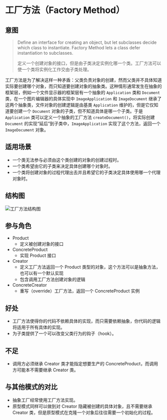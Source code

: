# 工厂方法（Factory Method）

## 意图

> Define an interface for creating an object, but let subclasses decide which class to instantiate. Factory Method lets a class defer instantiation to subclasses.
>
> 定义一个创建对象的接口，但是由子类决定实例化哪一个类。工厂方法可以使一个类将实例化工作交由子类处理。

工厂方法是为了解决这样一种矛盾：父类负责对象的创建，然而父类并不具体知道实际要创建哪个对象，而只知道要创建对象的抽象类。这种情形通常发生在抽象的框架层，例如一个文件显示器的框架层有一个抽象的 `Application` 类和 `Document` 类，在一个图片编辑器的具体实现中 `ImageApplication` 和 `ImageDocument` 继承了这两个抽象类，文件对象的创建逻辑是由基类 `Application` 维护的，但是它仅知道要创建一个 `Document` 对象的子类，但不知道具体是哪一个子类。于是 `Application` 类可以定义一个抽象的工厂方法 `createDocument()`，将实际创建 `Document` 的实现“延后”到子类中，`ImageApplication` 实现了这个方法，返回一个 `ImageDocument` 对象。

## 适用场景

- 一个类无法参与必须由这个类创建的对象的创建过程时。
- 一个类希望由它的子类来决定具体创建哪个对象时。
- 一个类将创建对象的过程代理出去并且希望它的子类决定具体使用哪一个代理对象时。

## 结构图

![工厂方法结构图](https://youdu-markdown.oss-cn-shanghai.aliyuncs.com/20191127203620.png)

## 参与角色

- Product
  - 定义被创建对象的接口
- ConcreteProduct
  - 实现 Product 接口
- Creator
  - 定义工厂方法返回一个 Product 类型的对象，这个方法可以是抽象方法，也可以有一个默认实现
  - 包含调用工厂方法创建对象的逻辑
- ConcreteCreator
  - 重写（override）工厂方法，返回一个 ConcreteProduct 实例

## 好处

- 工厂方法使得你的代码不依赖具体的实现，而只需要依赖抽象，你代码的逻辑将适用于所有具体的实现。
- 为子类提供了一个可以改变父类行为的钩子（hook）。

## 不足

- 调用方必须继承 Creator 类才能指定想要生产的 ConcreteProduct，而调用方可能本不需要继承 Creator 类。

## 与其他模式的对比

- 抽象工厂经常使用工厂方法实现。
- 原型模式同样可以做到对 Creator 隐藏被创建的具体对象，且不需要继承 Creator 类，但是原型模式在克隆一个对象后往往需要一个初始化的过程。